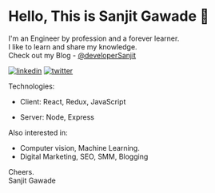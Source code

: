 
# Hello, This is Sanjit Gawade 👋 


I'm an Engineer by profession and a forever learner.\
I like to learn and share my knowledge.\
Check out my Blog - [@developerSanjit](https://hashnode.com/@devloperSanjit)



[![linkedin](https://img.shields.io/badge/linkedin-0A66C2?style=for-the-badge&logo=linkedin&logoColor=white)](https://www.linkedin.com/in/sanjitgawade)
[![twitter](https://img.shields.io/badge/twitter-1DA1F2?style=for-the-badge&logo=twitter&logoColor=white)](https://twitter.com/sanjit_io)



Technologies:

- Client: React, Redux, JavaScript

- Server: Node, Express

Also interested in:

- Computer vision, Machine Learning.
- Digital Marketing, SEO, SMM, Blogging

Cheers.\
Sanjit Gawade




